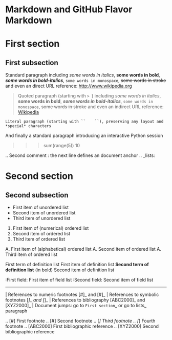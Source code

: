 # Markdown and GitHub Flavor Markdown

<!-- First comment -->

First section
=============

First subsection
----------------

Standard paragraph including *some words in italics*, **some words in bold**, _**some words in bold-italics**_, `some words in monospace`, ~~some words in stroke~~ and even an direct URL reference: http://www.wikipedia.org

> Quoted paragraph (starting with ``> ``) including *some words in italics*, **some words in bold**, _**some words in bold-italics**_, `some words in monospace`, ~~some words in stroke~~ and even an indirect URL reference: [Wikipedia](http://www.wikipedia.org)

    Literal paragraph (starting with ``    ``), preserving any layout and *special* characters

And finally a standard paragraph introducing an interactive Python session

>>> sum(range(5))
10

.. Second comment : the next line defines an document anchor
.. _lists:

# Second section

## Second subsection

* First item of unordered list
* Second item of unordered list
* Third item of unordered list

1. First item of (numerical) ordered list
1. Second item of ordered list
1. Third item of ordered list

A. First item of (alphabetical) ordered list
A. Second item of ordered list
A. Third item of ordered list

First term of definition list
  First item of definition list
**Second term of definition list** (in bold)
  Second item of definition list

:First field:    First item of field list
:Second field:   Second item of field list

----

| References to numeric footnotes [#]_ and [#]_
| References to symbolic footnotes [*]_ and [*]_
| References to bibliography [ABC2000]_ and [XYZ2000]_
| Document jumps: go to `First section`_ or go to lists_ paragraph

.. [#] First footnote
.. [#] Second footnote
.. [*] Third footnote
.. [*] Fourth footnote
.. [ABC2000] First bibliographic reference
.. [XYZ2000] Second bibliographic reference
